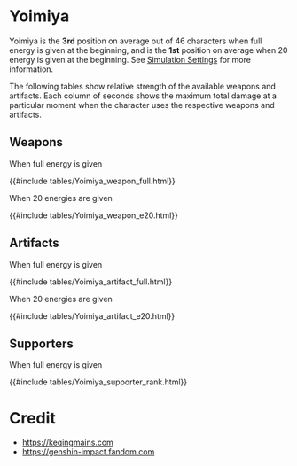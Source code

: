 # Yoimiya

Yoimiya is the **3rd** position on average out of 46
characters when full energy is given at the beginning, and is the
**1st** position on average when 20 energy is given at the
beginning. See [Simulation Settings](./simulation_settings.md) for more
information.

The following tables show relative strength of the available weapons and
artifacts. Each column of seconds shows the maximum total damage at a
particular moment when the character uses the respective weapons and
artifacts.

## Weapons

When full energy is given

{{#include tables/Yoimiya_weapon_full.html}}

When 20 energies are given

{{#include tables/Yoimiya_weapon_e20.html}}

## Artifacts

When full energy is given

{{#include tables/Yoimiya_artifact_full.html}}

When 20 energies are given

{{#include tables/Yoimiya_artifact_e20.html}}

## Supporters

When full energy is given

{{#include tables/Yoimiya_supporter_rank.html}}

# Credit

- <https://keqingmains.com>
- <https://genshin-impact.fandom.com>
